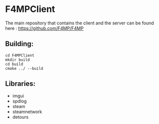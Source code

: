 # F4MPClient

The main repository that contains the client and the server can be found here : https://github.com/F4MP/F4MP

## Building:
```
cd F4MPClient
mkdir build
cd build
cmake ../ --build
```

## Libraries:
 * imgui
 * spdlog
 * steam
 * steamnetwork
 * detours
